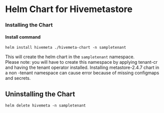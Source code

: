 # Helm Chart for Hivemetastore

### Installing the Chart

#### Install command
`helm install hivemeta ./hivemeta-chart -n sampletenant`

This will create the helm chart in the `sampletenant` namespace.</br>
Please note: you will have to create this namespace by applying tenant-cr and having the tenant operator installed. Installing metastore-2.4.7 chart in a non -tenant namespace can cause error because of missing configmaps and secrets.

## Uninstalling the Chart

`helm delete hivemeta -n sampletenant`

